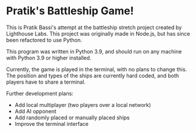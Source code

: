 # Pratik's Battleship Game!

This is Pratik Bassi's attempt at the battleship stretch project created by Lighthouse Labs. 
This project was originally made in Node.js, but has since been refactored to use Python. 

This program was written in Python 3.9, and should run on any machine with Python 3.9 or higher installed.

Currently, the game is played in the terminal, with no plans to change this. 
The position and types of the ships are currently hard coded, and both players have to share a terminal.

Further development plans:
- Add local multiplayer (two players over a local network)
- Add AI opponent
- Add randomly placed or manually placed ships
- Improve the terminal interface